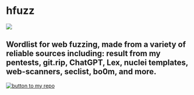 # hfuzz
![](https://res.cloudinary.com/practicaldev/image/fetch/s--5jijEJ2F--/c_imagga_scale,f_auto,fl_progressive,h_420,q_auto,w_1000/https://dev-to-uploads.s3.amazonaws.com/uploads/articles/6iima3vxwvbe66zygwc7.png)

## Wordlist for web fuzzing, made from a variety of reliable sources including: result from my pentests, git.rip, ChatGPT, Lex, nuclei templates, web-scanners, seclist, bo0m, and more.

[![button to my repo](https://dev-to-uploads.s3.amazonaws.com/uploads/articles/xiah638uk5jm7bmlrn7a.png)](https://github.com/thehlopster/hfuzz)

